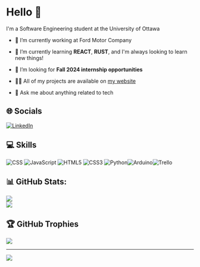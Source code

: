 # Hello 👋

I'm a Software Engineering student at the University of Ottawa

- 🔭 I’m currently working at Ford Motor Company

- 🌱 I’m currently learning **REACT**, **RUST**, and I'm always looking to learn new things!

- 🤝 I’m looking for **Fall 2024 internship opportunities**

- 👨‍💻 All of my projects are available on [my website](https://ahmadsobohhh.github.io/Website)

- 💬 Ask me about anything related to tech

## 🌐 Socials
[![LinkedIn](https://img.shields.io/badge/LinkedIn-%230077B5.svg?logo=linkedin&logoColor=white)](https://www.linkedin.com/in/ahmad-soboh-3a2602211/)

## 💻 Skills


![CSS](https://img.shields.io/badge/-c++-black?logo=c%2B%2B&style=social) ![JavaScript](https://img.shields.io/badge/JavaScript-%23323330.svg?style=flat-square&logo=javascript&logoColor=%23F7DF1E) ![HTML5](https://img.shields.io/badge/HTML5-%23E34F26.svg?style=flat-square&logo=html5&logoColor=white) ![CSS3](https://img.shields.io/badge/CSS3-%231572B6.svg?style=flat-square&logo=css3&logoColor=white) ![Python](https://img.shields.io/badge/Python-3670A0?style=flat-square&logo=python&logoColor=ffdd54)![Arduino](https://img.shields.io/badge/-Arduino-00979D?style=flat-square&logo=Arduino&logoColor=white)![Trello](https://img.shields.io/badge/Trello-%23026AA7.svg?style=flat-square&logo=Trello&logoColor=white)

## 📊 GitHub Stats:
![](https://github-readme-streak-stats.herokuapp.com/?user=ahmadsobohhh&theme=dark&hide_border=false)<br/>
![](https://github-readme-stats.vercel.app/api/top-langs/?username=ahmadsobohhh&theme=dark&hide_border=false&include_all_commits=true&count_private=true&layout=compact)

## 🏆 GitHub Trophies
![](https://github-profile-trophy.vercel.app/?username=ahmadsobohhh&theme=onedark&no-frame=true&no-bg=true&margin-w=4)

---
[![](https://visitcount.itsvg.in/api?id=ahmadsbooh&label=Profile%20Views&color=6&icon=1&pretty=false)](https://visitcount.itsvg.in)
